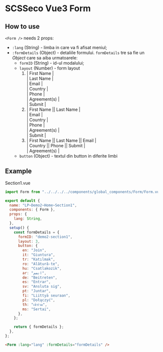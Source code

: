 # SCSSeco Vue3 Form

## How to use

`<Form />` needs 2 props:

- `:lang` (String) - limba in care va fi afisat meniul;
- `:formDetails` (Object) - detaliile formului. `formDetails` tre sa fie un _Object_ care sa aiba urmatoarele:
  - `formID` (String) - id-ul modalului;
  - `layout` (Number) - form layout
    1. | First Name | <br> | Last Name | <br> | Email | <br> | Country | <br> | Phone | <br> | Agreement(s) | <br> | Submit |
    2. | First Name || Last Name | <br> | Email | <br> | Country | <br> | Phone | <br> | Agreement(s) | <br> | Submit |
    3. | First Name || Last Name || Email | <br> | Country || Phone || Submit | <br> | Agreement(s) |
  - `button` (Object) - textul din button in diferite limbi

## Example

Section1.vue

```javascript
import Form from "../../../../components/global_components/Form/Form.vue";

export default {
  name: "LP~Demo2~Home~Section1",
  components: { Form },
  props: {
    lang: String,
  },
  setup() {
    const formDetails = {
      formID: "demo2-section1",
      layout: 3,
      button: {
        en: "Join",
        it: "Giuntura",
        tr: "Katılmak",
        ro: "Alătură-te",
        hu: "Csatlakozik",
        ar: "انضم",
        de: "Beitreten",
        es: "Entrar",
        sv: "Ansluta sig",
        pt: "Juntar",
        fi: "Liittyä seuraan",
        pl: "Dołączyć",
        th: "เข้าร่วม",
        ms: "Sertai",
      },
    };

    return { formDetails };
  },
};
```

```html
<Form :lang="lang" :formDetails="formDetails" />
```
